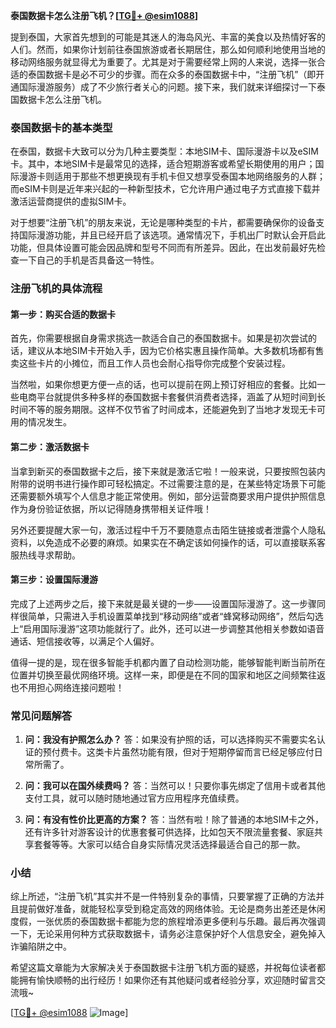**泰国数据卡怎么注册飞机？[[TG💪+ @esim1088](https://t.me/s/esim1088)]**

提到泰国，大家首先想到的可能是其迷人的海岛风光、丰富的美食以及热情好客的人们。然而，如果你计划前往泰国旅游或者长期居住，那么如何顺利地使用当地的移动网络服务就显得尤为重要了。尤其是对于需要经常上网的人来说，选择一张合适的泰国数据卡是必不可少的步骤。而在众多的泰国数据卡中，“注册飞机”（即开通国际漫游服务）成了不少旅行者关心的问题。接下来，我们就来详细探讨一下泰国数据卡怎么注册飞机。

### 泰国数据卡的基本类型

在泰国，数据卡大致可以分为几种主要类型：本地SIM卡、国际漫游卡以及eSIM卡。其中，本地SIM卡是最常见的选择，适合短期游客或希望长期使用的用户；国际漫游卡则适用于那些不想更换现有手机卡但又想享受泰国本地网络服务的人群；而eSIM卡则是近年来兴起的一种新型技术，它允许用户通过电子方式直接下载并激活运营商提供的虚拟SIM卡。

对于想要“注册飞机”的朋友来说，无论是哪种类型的卡片，都需要确保你的设备支持国际漫游功能，并且已经开启了该选项。通常情况下，手机出厂时默认会开启此功能，但具体设置可能会因品牌和型号不同而有所差异。因此，在出发前最好先检查一下自己的手机是否具备这一特性。

### 注册飞机的具体流程

#### 第一步：购买合适的数据卡
首先，你需要根据自身需求挑选一款适合自己的泰国数据卡。如果是初次尝试的话，建议从本地SIM卡开始入手，因为它价格实惠且操作简单。大多数机场都有售卖这些卡片的小摊位，而且工作人员也会耐心指导你完成整个安装过程。

当然啦，如果你想更方便一点的话，也可以提前在网上预订好相应的套餐。比如一些电商平台就提供多种多样的泰国数据卡套餐供消费者选择，涵盖了从短时间到长时间不等的服务期限。这样不仅节省了时间成本，还能避免到了当地才发现无卡可用的情况发生。

#### 第二步：激活数据卡
当拿到新买的泰国数据卡之后，接下来就是激活它啦！一般来说，只要按照包装内附带的说明书进行操作即可轻松搞定。不过需要注意的是，在某些特定场景下可能还需要额外填写个人信息才能正常使用。例如，部分运营商要求用户提供护照信息作为身份验证依据，所以记得随身携带相关证件哦！

另外还要提醒大家一句，激活过程中千万不要随意点击陌生链接或者泄露个人隐私资料，以免造成不必要的麻烦。如果实在不确定该如何操作的话，可以直接联系客服热线寻求帮助。

#### 第三步：设置国际漫游
完成了上述两步之后，接下来就是最关键的一步——设置国际漫游了。这一步骤同样很简单，只需进入手机设置菜单找到“移动网络”或者“蜂窝移动网络”，然后勾选上“启用国际漫游”这项功能就行了。此外，还可以进一步调整其他相关参数如语音通话、短信接收等，以满足个人偏好。

值得一提的是，现在很多智能手机都内置了自动检测功能，能够智能判断当前所在位置并切换至最优网络环境。这样一来，即便是在不同的国家和地区之间频繁往返也不用担心网络连接问题啦！

### 常见问题解答

1. **问：我没有护照怎么办？**
   答：如果没有护照的话，可以选择购买不需要实名认证的预付费卡。这类卡片虽然功能有限，但对于短期停留而言已经足够应付日常所需了。

2. **问：我可以在国外续费吗？**
   答：当然可以！只要你事先绑定了信用卡或者其他支付工具，就可以随时随地通过官方应用程序充值续费。

3. **问：有没有性价比更高的方案？**
   答：当然有啦！除了普通的本地SIM卡之外，还有许多针对游客设计的优惠套餐可供选择，比如包天不限流量套餐、家庭共享套餐等等。大家可以结合自身实际情况灵活选择最适合自己的那一款。

### 小结

综上所述，“注册飞机”其实并不是一件特别复杂的事情，只要掌握了正确的方法并且提前做好准备，就能轻松享受到稳定高效的网络体验。无论是商务出差还是休闲度假，一张优质的泰国数据卡都能为您的旅程增添更多便利与乐趣。最后再次强调一下，无论采用何种方式获取数据卡，请务必注意保护好个人信息安全，避免掉入诈骗陷阱之中。

希望这篇文章能为大家解决关于泰国数据卡注册飞机方面的疑惑，并祝每位读者都能拥有愉快顺畅的出行经历！如果你还有其他疑问或者经验分享，欢迎随时留言交流哦~

[[TG💪+ @esim1088](https://t.me/s/esim1088) ![Image](https://i.postimg.cc/4NQfJmqS/Snipaste-2025-05-13-00-14-12.png)]